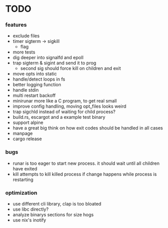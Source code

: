 # TODO

### features
* exclude files
* timer sigterm -> sigkill
  * flag
* more tests
* dig deeper into signalfd and epoll
* trap sigterm & sigint and send it to prog
  * second sig should force kill on children and exit
* move opts into static
* handle/detect loops in fs
* better logging function
* handle stdin
* multi restart backoff
* minirunar more like a  C program, to get real small
* improve config handling, moving opt\_files looks weird
* trap sigchld instead of waiting for child process?
* build.rs, escargot and a example test binary
* support alpine
* have a great big think on how exit codes should be handled in all cases
* manpage
* cargo release

### bugs
* runar is too eager to start new process. it should wait until all children have exited
* kill attempts to kill killed process if change happens while process is restarting

### optimization
* use different cli library, clap is too bloated
* use libc directly?
* analyze binarys sections for size hogs
* use nix's inotify

